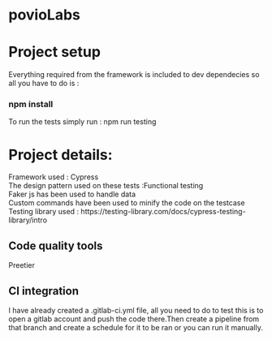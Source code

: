 # povioLabs

<h1>Project setup</h1>
Everything required from the framework is included to dev dependecies so all you have to do is :
<h3> npm install </h3> 
To run the tests simply run :
npm run testing 




<h1>Project details:</h1>
Framework used : Cypress<br>
The design pattern used on these tests :Functional testing<br>
Faker js has been used to handle data<br> 
Custom commands have been used to minify the code on the testcase <br> 
Testing library used : https://testing-library.com/docs/cypress-testing-library/intro<br>
<h2>Code quality tools</h2>
Preetier
<h2>CI integration</h2>
I have already created a .gitlab-ci.yml file, all you need to do to test this is to open a gitlab account and push the code there.Then create a pipeline from that branch and create a schedule for it to be ran or you can run it manually.
